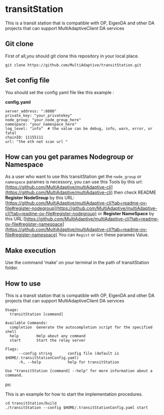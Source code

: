 # transitStation
This is a transit station that is compatible with OP, EigenDA and other DA projects that can support MultiAdaptiveClient DA services

## Git clone 

First of all,you should git clone this repository in your local place.

```
git clone https://github.com/MultiAdaptive/transitStation.git 
```
## Set config file 

You should set the config yaml file like this example :

**config.yaml**

```
server_address: ":8080"
private_key: "your_privatekey"
node_group: "your_node_group_here"
namespace: "your_namespace_here"
log_level: "info"  # the value can be debug, info, warn, error, or fatal
chainID: 11155111
url: "the eth net scan url "
```

## How can you get parames Nodegroup or Namespace

As a user who want to use this transitStation get the `node_group` or `namespace` parames is necessory, you can use this Tools by this url: [https://github.com/MultiAdaptive/multiAdaptive-cli](https://github.com/MultiAdaptive/multiAdaptive-cli) then check README **Register NodeGroup** by this URL:[https://github.com/MultiAdaptive/multiAdaptive-cli?tab=readme-ov-file#register-nodegroup](https://github.com/MultiAdaptive/multiAdaptive-cli?tab=readme-ov-file#register-nodegroup) or **Register NameSpace** by this URL:[https://github.com/MultiAdaptive/multiAdaptive-cli?tab=readme-ov-file#register-namespace](https://github.com/MultiAdaptive/multiAdaptive-cli?tab=readme-ov-file#register-namespace) You can `Regist` or `Get` these parames Value.

## Make execution

Use the command ‘make’ on your terminal in the path of transitStation folder.

## How to use

This is a transit station that is compatible with OP, EigenDA and other DA projects that can support MultiAdaptiveClient DA services

```
Usage:
  transitStation [command]

Available Commands:
  completion  Generate the autocompletion script for the specified shell
  help        Help about any command
  start       Start the relay server

Flags:
      --config string       config file (default is $HOME/.transitStationConfig.yaml)
      -h, --help            help for transitStation

Use "transitStation [command] --help" for more information about a command.

```

ps: 

This is an example for how to start the implementation procedures.

```
cd transitStation/build
./transitStation --config $HOME/.transitStationConfig.yaml start
```



